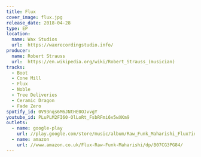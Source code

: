 ```yaml
---
title: Flux
cover_image: flux.jpg
release_date: 2018-04-28
type: EP
location:
  name: Wax Studios
  url:  https://waxrecordingstudio.info/
producer:
  name: Robert Strauss
  url:  https://en.wikipedia.org/wiki/Robert_Strauss_(musician)
tracks:
  - Boot
  - Cone Mill
  - Flux
  - Noble
  - Tree Deliveries
  - Ceramic Dragon
  - Fade Zero
spotify_id: 0V93nqs6M6JNtHE0OJvvgY
youtube_id: PLuPLM2FI60-OlLoRt_FsbRFmi6v5wXKm9
outlets:
  - name: google-play
    url: //play.google.com/store/music/album/Raw_Funk_Maharishi_Flux?id=By22z4fv42lk6nbhlefsou66toy&hl=en_GB
  - name: amazon
    url: //www.amazon.co.uk/Flux-Raw-Funk-Maharishi/dp/B07CG3PG84/
---
```


